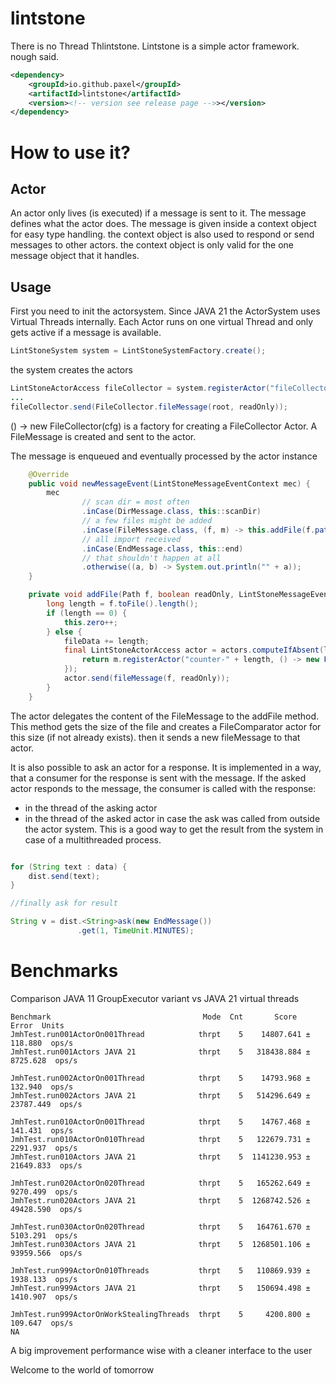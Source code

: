 # lintstone
There is no Thread Thlintstone. Lintstone is a simple actor framework. nough said.


```xml
<dependency>
    <groupId>io.github.paxel</groupId>
    <artifactId>lintstone</artifactId>
    <version><!-- version see release page -->></version>
</dependency>
```
# How to use it?

## Actor

An actor only lives (is executed) if a message is sent to it.
The message defines what the actor does.
The message is given inside a context object for easy type handling.
the context object is also used to respond or send messages to other actors.
the context object is only valid for the one message object that it handles.

## Usage

First you need to init the actorsystem.
Since JAVA 21 the ActorSystem uses Virtual Threads internally.
Each Actor runs on one virtual Thread and only gets active if a message is available.

```java
LintStoneSystem system = LintStoneSystemFactory.create();
```

the system creates the actors

```java
LintStoneActorAccess fileCollector = system.registerActor("fileCollector", () -> new FileCollector(cfg), ActorSettings.DEFAULT);
...
fileCollector.send(FileCollector.fileMessage(root, readOnly));
```
() -> new FileCollector(cfg) is a factory for creating a FileCollector Actor.
A FileMessage is created and sent to the actor.

The message is enqueued and eventually processed by the actor instance

```java
    @Override
    public void newMessageEvent(LintStoneMessageEventContext mec) {
        mec
                // scan dir = most often
                .inCase(DirMessage.class, this::scanDir)
                // a few files might be added
                .inCase(FileMessage.class, (f, m) -> this.addFile(f.path, f.readOnly, m))
                // all import received
                .inCase(EndMessage.class, this::end)
                // that shouldn't happen at all
                .otherwise((a, b) -> System.out.println("" + a));
    }

    private void addFile(Path f, boolean readOnly, LintStoneMessageEventContext m) {
        long length = f.toFile().length();
        if (length == 0) {
            this.zero++;
        } else {
            fileData += length;
            final LintStoneActorAccess actor = actors.computeIfAbsent(length, k -> {
                return m.registerActor("counter-" + length, () -> new FileComparator(length), ActorSettings.DEFAULT);
            });
            actor.send(fileMessage(f, readOnly));
        }
    }
```

The actor delegates the content of the FileMessage to the addFile method.
This method gets the size of the file and creates a FileComparator actor for this size (if not already exists).
then it sends a new fileMessage to that actor.

It is also possible to ask an actor for a response.
It is implemented in a way, that a consumer for the response is sent with the message.
If the asked actor responds to the message, the consumer is called with the response:

* in the thread of the asking actor
* in the thread of the asked actor in case the ask was called from outside the actor system.
This is a good way to get the result from the system in case of a multithreaded process.

```java

for (String text : data) {
    dist.send(text);
}

//finally ask for result

String v = dist.<String>ask(new EndMessage())
               .get(1, TimeUnit.MINUTES);
```


# Benchmarks

Comparison JAVA 11 GroupExecutor variant vs JAVA 21 virtual threads

```
Benchmark                                  Mode  Cnt       Score      Error  Units
JmhTest.run001ActorOn001Thread            thrpt    5    14807.641 ±   118.880  ops/s
JmhTest.run001Actors JAVA 21              thrpt    5   318438.884 ±  8725.628  ops/s

JmhTest.run002ActorOn001Thread            thrpt    5    14793.968 ±   132.940  ops/s
JmhTest.run002Actors JAVA 21              thrpt    5   514296.649 ± 23787.449  ops/s

JmhTest.run010ActorOn001Thread            thrpt    5    14767.468 ±   141.431  ops/s
JmhTest.run010ActorOn010Thread            thrpt    5   122679.731 ±  2291.937  ops/s
JmhTest.run010Actors JAVA 21              thrpt    5  1141230.953 ± 21649.833  ops/s

JmhTest.run020ActorOn020Thread            thrpt    5   165262.649 ±  9270.499  ops/s
JmhTest.run020Actors JAVA 21              thrpt    5  1268742.526 ± 49428.590  ops/s

JmhTest.run030ActorOn020Thread            thrpt    5   164761.670 ±  5103.291  ops/s
JmhTest.run030Actors JAVA 21              thrpt    5  1268501.106 ± 93959.566  ops/s

JmhTest.run999ActorOn010Threads           thrpt    5   110869.939 ±  1938.133  ops/s
JmhTest.run999Actors JAVA 21              thrpt    5   150694.498 ±  1410.907  ops/s

JmhTest.run999ActorOnWorkStealingThreads  thrpt    5     4200.800 ±  109.647  ops/s
NA

```

A big improvement performance wise with a cleaner interface to the user

Welcome to the world of tomorrow
